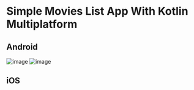 ﻿# Simple Movies List App With Kotlin Multiplatform

 ## Android

 ![image](https://github.com/haqim007/about-movie-kmp/assets/32091226/4fae6814-3ba1-410f-acb1-d99d08e22047) ![image](https://github.com/haqim007/about-movie-kmp/assets/32091226/f046d9c7-4700-4985-9604-32c76c1acf17)

 ## iOS


